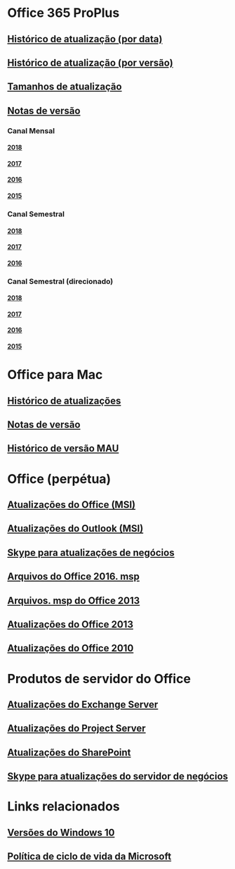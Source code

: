 # Office 365 ProPlus
## [Histórico de atualização (por data)](update-history-office365-proplus-by-date.md)
## [Histórico de atualização (por versão)](update-history-office365-proplus-by-version.md)
## [Tamanhos de atualização](download-sizes-office365-proplus-updates.md)

## [Notas de versão](release-notes-office365-proplus.md)

### Canal Mensal
#### [2018](monthly-channel-2018.md)
#### [2017](monthly-channel-2017.md)
#### [2016](monthly-channel-2016.md)
#### [2015](monthly-channel-2015.md)

### Canal Semestral
#### [2018](semi-annual-channel-2018.md)
#### [2017](semi-annual-channel-2017.md)
#### [2016](semi-annual-channel-2016.md)

### Canal Semestral (direcionado)
#### [2018](semi-annual-channel-targeted-2018.md)
#### [2017](semi-annual-channel-targeted-2017.md)
#### [2016](semi-annual-channel-targeted-2016.md)
#### [2015](semi-annual-channel-targeted-2015.md)

# Office para Mac
## [Histórico de atualizações](update-history-office-for-mac.md)
## [Notas de versão](release-notes-office-for-mac.md)
## [Histórico de versão MAU](release-history-microsoft-autoupdate.md)

# Office (perpétua)
## [Atualizações do Office (MSI)](office-updates-msi.md)
## [Atualizações do Outlook (MSI)](outlook-updates-msi.md)
## [Skype para atualizações de negócios](https://technet.microsoft.com/office/dn788954.aspx)
## [Arquivos do Office 2016. msp](msp-files-office-2016.md)
## [Arquivos. msp do Office 2013](msp-files-office-2013.md)
## [Atualizações do Office 2013](update-history-office-2013.md)
## [Atualizações do Office 2010](update-history-office-2010-click-to-run.md)

# Produtos de servidor do Office
## [Atualizações do Exchange Server](https://technet.microsoft.com/library/hh135098(v=exchg.150).aspx)
## [Atualizações do Project Server](project-server-updates.md)
## [Atualizações do SharePoint](sharepoint-updates.md)
## [Skype para atualizações do servidor de negócios](https://technet.microsoft.com/office/dn788954.aspx)

# Links relacionados
## [Versões do Windows 10](https://www.microsoft.com/itpro/windows-10/release-information)
## [Política de ciclo de vida da Microsoft](https://support.microsoft.com/lifecycle)


